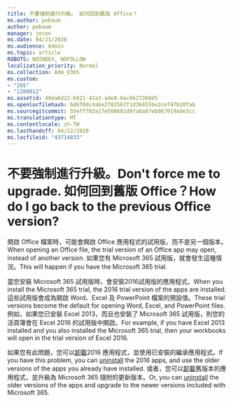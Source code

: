 ```yaml
---
title: 不要強制進行升級。 如何回到舊版 Office？
ms.author: pebaum
author: pebaum
manager: jecon
ms.date: 04/21/2020
ms.audience: Admin
ms.topic: article
ROBOTS: NOINDEX, NOFOLLOW
localization_priority: Normal
ms.collection: Adm_O365
ms.custom:
- "265"
- "2200012"
ms.assetid: 49da6d22-6821-42a3-ade8-8acbb27260d5
ms.openlocfilehash: 6d8f0dc4abe2782567f1d36455be2ce747b20fab
ms.sourcegitcommit: 55eff703a17e500681d8fa6a87eb067019ade3cc
ms.translationtype: MT
ms.contentlocale: zh-TW
ms.lasthandoff: 04/22/2020
ms.locfileid: "43714833"
---
```

# <a name="dont-force-me-to-upgrade-how-do-i-go-back-to-the-previous-office-version"></a><span data-ttu-id="19811-103">不要強制進行升級。</span><span class="sxs-lookup"><span data-stu-id="19811-103">Don't force me to upgrade.</span></span> <span data-ttu-id="19811-104">如何回到舊版 Office？</span><span class="sxs-lookup"><span data-stu-id="19811-104">How do I go back to the previous Office version?</span></span>

<span data-ttu-id="19811-105">開啟 Office 檔案時，可能會開啟 Office 應用程式的試用版，而不是另一個版本。</span><span class="sxs-lookup"><span data-stu-id="19811-105">When opening an Office file, the trial version of an Office app may open, instead of another version.</span></span> <span data-ttu-id="19811-106">如果您有 Microsoft 365 試用版，就會發生這種情況。</span><span class="sxs-lookup"><span data-stu-id="19811-106">This will happen if you have the Microsoft 365 trial.</span></span>
  
<span data-ttu-id="19811-107">當您安裝 Microsoft 365 試用版時，會安裝2016試用版的應用程式。</span><span class="sxs-lookup"><span data-stu-id="19811-107">When you install the Microsoft 365 trial, the 2016 trial version of the apps are installed.</span></span> <span data-ttu-id="19811-108">這些試用版會成為開啟 Word、Excel 及 PowerPoint 檔案的預設值。</span><span class="sxs-lookup"><span data-stu-id="19811-108">These trial versions become the default for opening Word, Excel, and PowerPoint files.</span></span> <span data-ttu-id="19811-109">例如，如果您已安裝 Excel 2013，而且也安裝了 Microsoft 365 試用版，則您的活頁簿會在 Excel 2016 的試用版中開啟。</span><span class="sxs-lookup"><span data-stu-id="19811-109">For example, if you have Excel 2013 installed and you also installed the Microsoft 365 trial, then your workbooks will open in the trial version of Excel 2016.</span></span>
  
<span data-ttu-id="19811-110">如果您有此問題，您可以[卸載](https://support.office.com/article/9dd49b83-264a-477a-8fcc-2fdf5dbf61d8.aspx)2016 應用程式，並使用已安裝的繼承應用程式。</span><span class="sxs-lookup"><span data-stu-id="19811-110">If you have this problem, you can [uninstall](https://support.office.com/article/9dd49b83-264a-477a-8fcc-2fdf5dbf61d8.aspx) the 2016 apps, and use the older versions of the apps you already have installed.</span></span> <span data-ttu-id="19811-111">或者，您可以[卸載](https://support.office.com/article/9dd49b83-264a-477a-8fcc-2fdf5dbf61d8.aspx)舊版本的應用程式，並升級為 Microsoft 365 隨附的更新版本。</span><span class="sxs-lookup"><span data-stu-id="19811-111">Or, you can [uninstall](https://support.office.com/article/9dd49b83-264a-477a-8fcc-2fdf5dbf61d8.aspx) the older versions of the apps and upgrade to the newer versions included with Microsoft 365.</span></span>
